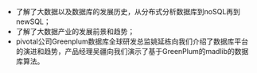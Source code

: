 * 了解了大数据以及数据库的发展历史，从分布式分析数据库到noSQL再到newSQL；
* 了解了大数据产业的发展前景和趋势；
* pivotal公司Greenplum数据库全球研发总监姚延栋向我们介绍了数据库平台的演进和趋势，产品经理吴疆向我们演示了基于GreenPlum的madlib的数据库算法。
